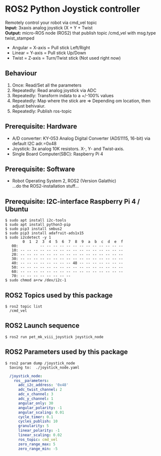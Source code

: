# ROS2 Python Joystick controller

Remotely control your robot via cmd_vel topic \
**Input:** 3xaxis analog joystick (X + Y + Twist \
**Output:** micro-ROS node (ROS2) that publish topic /cmd_vel with msg.type twist_stamped
* Angular = X-axis = Pull stick Left/Right
* Linear  = Y-axis = Pull stick Up/Down
* Twist   = Z-axis = Turn/Twist stick  (Not used right now)

## Behaviour
1. Once: Read/Set all the parameters
1. Repeatedly: Read analog joystick via ADC
1. Repeatedly: Transform indata to a +/-100% values
1. Repeatedly: Map where the stick are => Depending om location, then adjust behivaiur.
1. Repeatedly: Publish ros-topic

## Prerequisite: Hardware
* A/D converter: KY-053 Analog Digital Converter (ADS1115, 16-bit) via default I2C adr.=0x48
* Joystick: 3x analog 10K resistors. X-, Y- and Twist-axis.
* Single Board Computer(SBC): Raspberry Pi 4

## Prerequisite: Software
* Robot Operating System 2, ROS2 (Version Galathic) \
 ...do the ROS2-installation stuff...

## Prerequisite: I2C-interface Raspberry Pi 4 / Ubuntu
```Shell
$ sudo apt install i2c-tools
$ sudo apt install python3-pip
$ sudo pip3 install smbus2
$ sudo pip3 install adafruit-ads1x15
$ sudo i2cdetect -y 1
        0  1  2  3  4  5  6  7  8  9  a  b  c  d  e  f
   00:          -- -- -- -- -- -- -- -- -- -- -- -- -- 
   10: -- -- -- -- -- -- -- -- -- -- -- -- -- -- -- -- 
   20: -- -- -- -- -- -- -- -- -- -- -- -- -- -- -- -- 
   30: -- -- -- -- -- -- -- -- -- -- -- -- -- -- -- -- 
   40: -- -- -- -- -- -- -- -- 48 -- -- -- -- -- -- -- 
   50: -- -- -- -- -- -- -- -- -- -- -- -- -- -- -- -- 
   60: -- -- -- -- -- -- -- -- -- -- -- -- -- -- -- -- 
   70: -- -- -- -- -- -- -- --    
$ sudo chmod a+rw /dev/i2c-1
```
## ROS2 Topics used by this package
```Shell
$ ros2 topic list
  /cmd_vel
```  

## ROS2 Launch sequence
```Shell
$ ros2 run pet_mk_viii_joystick joystick_node 
```

## ROS2 Parameters used by this package
```Shell
$ ros2 param dump /joystick_node
  Saving to:  ./joystick_node.yaml
```
```YAML
  /joystick_node:
    ros__parameters:
      adc_i2c_address: '0x48'
      adc_twist_channel: 2
      adc_x_channel: 3
      adc_y_channel: 1
      angular_only: 30
      angular_polarity: -1
      angular_scaling: 0.01
      cycle_timer: 0.1
      cycles_publish: 10
      granularity: 5
      linear_polarity: -1
      linear_scaling: 0.02
      ros_topic: cmd_vel
      zero_range_max: 5
      zero_range_min: -5
```